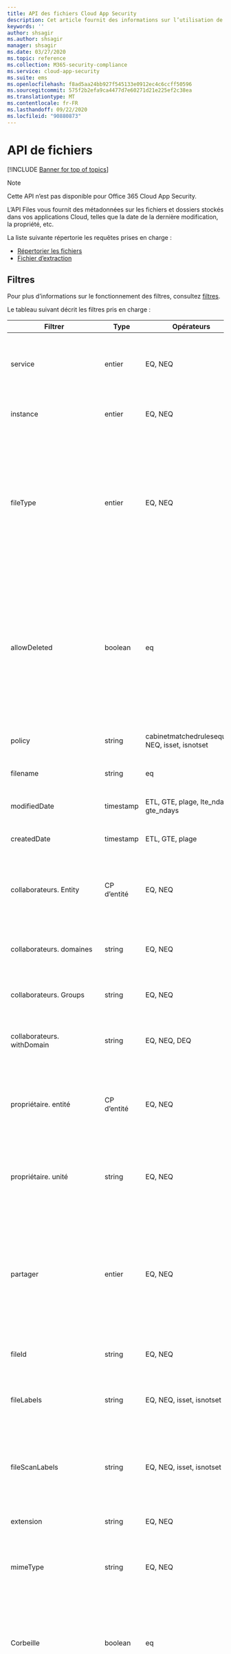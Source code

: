 ```yaml
---
title: API des fichiers Cloud App Security
description: Cet article fournit des informations sur l’utilisation de l’API de fichiers.
keywords: ''
author: shsagir
ms.author: shsagir
manager: shsagir
ms.date: 03/27/2020
ms.topic: reference
ms.collection: M365-security-compliance
ms.service: cloud-app-security
ms.suite: ems
ms.openlocfilehash: f8ad5aa24bb927f545133e0912ec4c6ccff50596
ms.sourcegitcommit: 575f2b2efa9ca4477d7e60271d21e225ef2c38ea
ms.translationtype: MT
ms.contentlocale: fr-FR
ms.lasthandoff: 09/22/2020
ms.locfileid: "90880873"
---
```

# <a name="files-api"></a>API de fichiers

[!INCLUDE [Banner for top of topics](includes/banner.md)]

> [!NOTE]
> Cette API n’est pas disponible pour Office 365 Cloud App Security.

L’API Files vous fournit des métadonnées sur les fichiers et dossiers stockés dans vos applications Cloud, telles que la date de la dernière modification, la propriété, etc.

La liste suivante répertorie les requêtes prises en charge :

- [Répertorier les fichiers](api-files-list.md)
- [Fichier d’extraction](api-files-fetch.md)

## <a name="filters"></a>Filtres

Pour plus d’informations sur le fonctionnement des filtres, consultez [filtres](api-introduction.md#filters).

Le tableau suivant décrit les filtres pris en charge :

| Filtrer | Type | Opérateurs | Description |
| --- | --- | --- | --- |
| service | entier | EQ, NEQ | Filtrer les fichiers à partir de l’appID d’application spécifié, par exemple : 11770 |
| instance | entier | EQ, NEQ | Filtrer les fichiers à partir des instances spécifiées |
| fileType | entier | EQ, NEQ | Filtrez les fichiers avec le type de fichier spécifié. Les valeurs possibles incluent :<br /><br />**0**: autres<br />**1**: document<br />**2**: feuille de calcul<br />**3**: présentation<br />**4**: texte<br />**5**: image<br />**6**: dossier |
| allowDeleted | boolean | eq | Les valeurs possibles incluent :<br /><br />**true**: retourne les fichiers supprimés<br />**false** ou not set : retourne les fichiers non supprimés (y compris les fichiers supprimés). Ce sera remplacé par l’opérateur poubelle |
| policy | string | cabinetmatchedrulesequals, NEQ, isset, isnotset | Filtrer les activités liées aux stratégies spécifiées |
| filename | string | eq | Filtrer les fichiers par nom de fichier |
| modifiedDate | timestamp | ETL, GTE, plage, lte_ndays, gte_ndays | Filtrer les fichiers à la date de leur dernière modification |
| createdDate | timestamp | ETL, GTE, plage | Filtrer les fichiers à la date de leur création |
| collaborateurs. Entity | CP d’entité | EQ, NEQ | Filtrer les fichiers partagés avec les entités spécifiées. Exemple : `[{ "id": "entity-id", "saas": 11161, "inst": 0 }]` |
| collaborateurs. domaines | string | EQ, NEQ | Filtrer les fichiers partagés avec les domaines spécifiés |
| collaborateurs. Groups | string | EQ, NEQ | Filtrer les fichiers partagés avec les groupes spécifiés |
| collaborateurs. withDomain | string | EQ, NEQ, DEQ | Filtrer les fichiers partagés avec les domaines spécifiés |
| propriétaire. entité | CP d’entité | EQ, NEQ | Filtrer les fichiers appartenant à des entités spécifiées. Exemple : `[{ "id": "entity-id", "saas": 11161, "inst": 0 }]` |
| propriétaire. unité | string | EQ, NEQ | Filtrer les fichiers avec des propriétaires à partir d’unités d’organisation spécifiées |
| partager | entier | EQ, NEQ | Filtrer les fichiers avec les niveaux de partage spécifiés. Les valeurs possibles incluent :<br /><br />**4**: public (Internet)<br />**3**: public<br />**2**: externe<br />**1**: interne<br />**0**: privé |
| fileId | string | EQ, NEQ | Filtrer les fichiers par ID de fichier |
| fileLabels | string | EQ, NEQ, isset, isnotset | Filtrer les fichiers contenant les identificateurs d’étiquette de fichier (balises) spécifiés |
| fileScanLabels | string | EQ, NEQ, isset, isnotset | Filtrer les fichiers contenant les ID d’avertissements d’inspection de contenu (balises) spécifiés |
| extension | string | EQ, NEQ | Filtrer les fichiers par une extension de fichier donnée |
| mimeType | string | EQ, NEQ | Filtrer les fichiers selon un type MIME donné, doit être une chaîne unique |
| Corbeille | boolean | eq | Les valeurs possibles incluent :<br /><br />**true**: retourne uniquement les fichiers supprimés<br />**false**: retourne les fichiers non supprimés |
| parentFolder | dossier | EQ, NEQ | Filtrer les fichiers contenus dans les dossiers spécifiés |
| dossier | boolean | eq | Les valeurs possibles incluent :<br /><br />**true**: retourne uniquement les dossiers<br >**false**: retourne uniquement les fichiers |
| mis en quarantaine | boolean | eq | Les valeurs possibles incluent :<br /><br />**true**: retourne uniquement les fichiers en quarantaine<br />**false**: retourne uniquement les fichiers non mis en quarantaine |
| snapshotLastModifiedDate | timestamp | ETL, GTE, plage | Filtrer les fichiers en fonction de la date de la dernière modification de leur instantané |

[!INCLUDE [Open support ticket](includes/support.md)]
